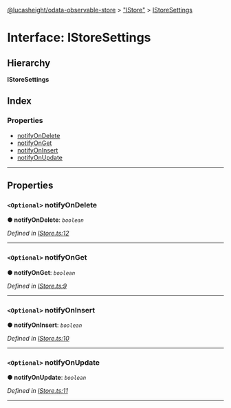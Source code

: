 [@lucasheight/odata-observable-store](../README.md) > ["IStore"](../modules/_istore_.md) > [IStoreSettings](../interfaces/_istore_.istoresettings.md)

# Interface: IStoreSettings

## Hierarchy

**IStoreSettings**

## Index

### Properties

* [notifyOnDelete](_istore_.istoresettings.md#notifyondelete)
* [notifyOnGet](_istore_.istoresettings.md#notifyonget)
* [notifyOnInsert](_istore_.istoresettings.md#notifyoninsert)
* [notifyOnUpdate](_istore_.istoresettings.md#notifyonupdate)

---

## Properties

<a id="notifyondelete"></a>

### `<Optional>` notifyOnDelete

**● notifyOnDelete**: *`boolean`*

*Defined in [IStore.ts:12](https://github.com/lucasheight/odata-observable-store/blob/2519408/src/IStore.ts#L12)*

___
<a id="notifyonget"></a>

### `<Optional>` notifyOnGet

**● notifyOnGet**: *`boolean`*

*Defined in [IStore.ts:9](https://github.com/lucasheight/odata-observable-store/blob/2519408/src/IStore.ts#L9)*

___
<a id="notifyoninsert"></a>

### `<Optional>` notifyOnInsert

**● notifyOnInsert**: *`boolean`*

*Defined in [IStore.ts:10](https://github.com/lucasheight/odata-observable-store/blob/2519408/src/IStore.ts#L10)*

___
<a id="notifyonupdate"></a>

### `<Optional>` notifyOnUpdate

**● notifyOnUpdate**: *`boolean`*

*Defined in [IStore.ts:11](https://github.com/lucasheight/odata-observable-store/blob/2519408/src/IStore.ts#L11)*

___

